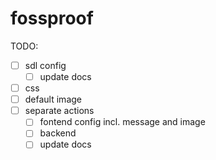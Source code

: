 # fossproof

TODO:

- [ ] sdl config
  - [ ] update docs
- [ ] css
- [ ] default image
- [ ] separate actions
  - [ ] fontend config incl. message and image
  - [ ] backend
  - [ ] update docs
